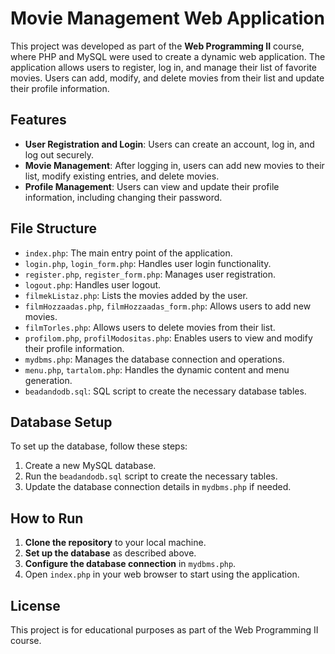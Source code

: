 
# Movie Management Web Application

This project was developed as part of the **Web Programming II** course, where PHP and MySQL were used to create a dynamic web application. The application allows users to register, log in, and manage their list of favorite movies. Users can add, modify, and delete movies from their list and update their profile information.

## Features

- **User Registration and Login**: Users can create an account, log in, and log out securely.
- **Movie Management**: After logging in, users can add new movies to their list, modify existing entries, and delete movies.
- **Profile Management**: Users can view and update their profile information, including changing their password.

## File Structure

- `index.php`: The main entry point of the application.
- `login.php`, `login_form.php`: Handles user login functionality.
- `register.php`, `register_form.php`: Manages user registration.
- `logout.php`: Handles user logout.
- `filmekListaz.php`: Lists the movies added by the user.
- `filmHozzaadas.php`, `filmHozzaadas_form.php`: Allows users to add new movies.
- `filmTorles.php`: Allows users to delete movies from their list.
- `profilom.php`, `profilModositas.php`: Enables users to view and modify their profile information.
- `mydbms.php`: Manages the database connection and operations.
- `menu.php`, `tartalom.php`: Handles the dynamic content and menu generation.
- `beadandodb.sql`: SQL script to create the necessary database tables.

## Database Setup

To set up the database, follow these steps:

1. Create a new MySQL database.
2. Run the `beadandodb.sql` script to create the necessary tables.
3. Update the database connection details in `mydbms.php` if needed.

## How to Run

1. **Clone the repository** to your local machine.
2. **Set up the database** as described above.
3. **Configure the database connection** in `mydbms.php`.
4. Open `index.php` in your web browser to start using the application.

## License

This project is for educational purposes as part of the Web Programming II course.
